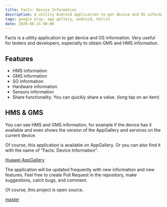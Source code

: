 ```yaml
---
title: Facts: Device Information
description: A utility Android application to get device and OS information.
tags: google play, app gallery, android, kotlin
date: 2020-06-15 08:00
---
```

Facts is a utility application to get device and OS information. Very useful for testers and developers, especially to obtain GMS and HMS information.

## Features

* HMS information
* GMS information
* SO information
* Hardware information
* Sensors information
* Share functionality. You can quickly share a value. (long tap on an item)

## HMS & GMS

You can see HMS and GMS information, for example if the device has it available and even shows the version of the AppGallery and services on the current device.

Of course, this application is available on AppGallery. Or you can also find it with the name of "Facts: Device Information".

[Huawei AppGallery](https://appgallery.cloud.huawei.com/marketshare/app/C102297755)

The application will be updated frequently with new information and new features. Feel free to create Pull Request in the repository, make suggestions, catch bugs, and comment.

Of course, this project is open source.

[master](https://github.com/alvareztech/facts-android)
